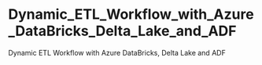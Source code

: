 # Dynamic_ETL_Workflow_with_Azure_DataBricks_Delta_Lake_and_ADF
Dynamic ETL Workflow with Azure DataBricks, Delta Lake and ADF
